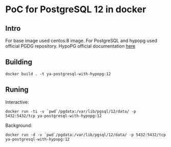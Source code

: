 # PoC for PostgreSQL 12 in docker 
## Intro
For base image used centos:8 image. For PostgreSQL and hypopg used official PGDG repository. HypoPG official documentation [here](https://hypopg.readthedocs.io/en/latest/)

## Building
```
docker build . -t ya-postgresql-with-hypopg:12
```

## Runing
Interactive:
```
docker run -ti -v `pwd`/pgdata:/var/lib/pgsql/12/data/ -p 5432:5432/tcp ya-postgresql-with-hypopg:12

```
Background:
```
docker run -d -v `pwd`/pgdata:/var/lib/pgsql/12/data/ -p 5432:5432/tcp ya-postgresql-with-hypopg:12
```